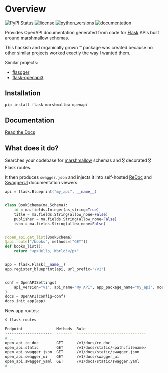# Overview

[![PyPI Status](https://badge.fury.io/py/flask-marshmallow-openapi.svg)](https://badge.fury.io/py/flask-marshmallow-openapi)
[![license](https://img.shields.io/pypi/l/flask-marshmallow-openapi.svg)](https://opensource.org/licenses/MIT)
[![python_versions](https://img.shields.io/pypi/pyversions/flask-marshmallow-openapi.svg)](https://pypi.org/project/flask-marshmallow-openapi/)
[![documentation](https://readthedocs.org/projects/flask-marshmallow-openapi/badge/?version=latest)](https://flask-marshmallow-openapi.readthedocs.io/en/latest/?badge=latest)


Provides OpenAPI documentation generated from code for
[Flask](https://flask.palletsprojects.com/en/latest/) APIs built around
[marshmallow](https://marshmallow.readthedocs.io/en/stable/) schemas.

This hackish and organically grown ™ package was created because no other similar
projects worked exactly the way I wanted them.

Similar projects:

- [flasgger](https://github.com/flasgger/flasgger)
- [flask-openapi3](https://github.com/luolingchun/flask-openapi3)

## Installation

~~~sh
pip install flask-marshmallow-openapi
~~~

## Documentation

[Read the Docs](https://flask-marshmallow-openapi.readthedocs.io/en/latest)

## What does it do?

Searches your codebase for [marshmallow](https://marshmallow.readthedocs.io/en/stable/)
schemas and 🎖️ decorated 🎖️ Flask routes.

It then produces `swagger.json` and injects it into self-hosted
[ReDoc](https://github.com/Redocly/redoc) and
[SwaggerUI](https://github.com/swagger-api/swagger-ui) documentation viewers.

```py
api = flask.Blueprint("my_api", __name__)


class BookSchema(ma.Schema):
    id = ma.fields.Integer(as_string=True)
    title = ma.fields.String(allow_none=False)
    publisher = ma.fields.String(allow_none=False)
    isbn = ma.fields.String(allow_none=False)


@open_api.get_list(BookSchema)
@api.route("/books", methods=["GET"])
def books_list():
    return "<p>Hello, World!</p>"


app = flask.Flask(__name__)
app.register_blueprint(api, url_prefix="/v1")


conf = OpenAPISettings(
    api_version="v1", api_name="My API", app_package_name="my_api", mounted_at="/v1"
)
docs = OpenAPI(config=conf)
docs.init_app(app)
```

New app routes:

```sh
$ flask routes

Endpoint               Methods  Rule
---------------------  -------  -------------------------------
# ...
open_api.re_doc        GET      /v1/docs/re_doc
open_api.static        GET      /v1/docs/static/<path:filename>
open_api.swagger_json  GET      /v1/docs/static/swagger.json
open_api.swagger_ui    GET      /v1/docs/swagger_ui
open_api.swagger_yaml  GET      /v1/docs/static/swagger.yaml
# ...
```

